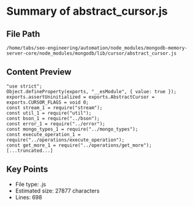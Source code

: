 # Summary of abstract_cursor.js
  
## File Path
`/home/tabs/seo-engineering/automation/node_modules/mongodb-memory-server-core/node_modules/mongodb/lib/cursor/abstract_cursor.js`

## Content Preview
```
"use strict";
Object.defineProperty(exports, "__esModule", { value: true });
exports.assertUninitialized = exports.AbstractCursor = exports.CURSOR_FLAGS = void 0;
const stream_1 = require("stream");
const util_1 = require("util");
const bson_1 = require("../bson");
const error_1 = require("../error");
const mongo_types_1 = require("../mongo_types");
const execute_operation_1 = require("../operations/execute_operation");
const get_more_1 = require("../operations/get_more");
[...truncated...]
```

## Key Points
- File type: .js
- Estimated size: 27877 characters
- Lines: 698
